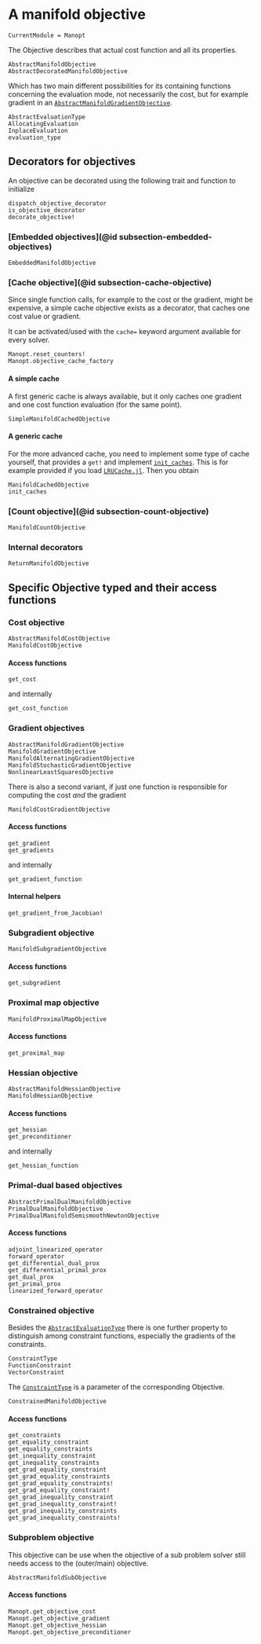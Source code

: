 # A manifold objective

```@meta
CurrentModule = Manopt
```

The Objective describes that actual cost function and all its properties.

```@docs
AbstractManifoldObjective
AbstractDecoratedManifoldObjective
```

Which has two main different possibilities for its containing functions concerning the evaluation mode, not necessarily the cost, but for example gradient in an [`AbstractManifoldGradientObjective`](@ref).

```@docs
AbstractEvaluationType
AllocatingEvaluation
InplaceEvaluation
evaluation_type
```

## Decorators for objectives

An objective can be decorated using the following trait and function to initialize

```@docs
dispatch_objective_decorator
is_objective_decorator
decorate_objective!
```

### [Embedded objectives](@id subsection-embedded-objectives)

```@docs
EmbeddedManifoldObjective
```

### [Cache objective](@id subsection-cache-objective)

Since single function calls, for example to the cost or the gradient, might be expensive,
a simple cache objective exists as a decorator, that caches one cost value or gradient.

It can be activated/used with the `cache=` keyword argument available for every solver.

```@docs
Manopt.reset_counters!
Manopt.objective_cache_factory
```

#### A simple cache

A first generic cache is always available, but it only caches one gradient and one cost function evaluation (for the same point).

```@docs
SimpleManifoldCachedObjective
```

#### A generic cache

For the more advanced cache, you need to implement some type of cache yourself, that provides a `get!`
and implement [`init_caches`](@ref).
This is for example provided if you load [`LRUCache.jl`](https://github.com/JuliaCollections/LRUCache.jl). Then you obtain

```@docs
ManifoldCachedObjective
init_caches
```

### [Count objective](@id subsection-count-objective)

```@docs
ManifoldCountObjective
```

### Internal decorators

```@docs
ReturnManifoldObjective
```

## Specific Objective typed and their access functions

### Cost objective

```@docs
AbstractManifoldCostObjective
ManifoldCostObjective
```

#### Access functions

```@docs
get_cost
```

and internally

```@docs
get_cost_function
```

### Gradient objectives

```@docs
AbstractManifoldGradientObjective
ManifoldGradientObjective
ManifoldAlternatingGradientObjective
ManifoldStochasticGradientObjective
NonlinearLeastSquaresObjective
```

There is also a second variant, if just one function is responsible for computing the cost _and_ the gradient

```@docs
ManifoldCostGradientObjective
```

#### Access functions

```@docs
get_gradient
get_gradients
```

and internally

```@docs
get_gradient_function
```

#### Internal helpers

```@docs
get_gradient_from_Jacobian!
```

### Subgradient objective

```@docs
ManifoldSubgradientObjective
```

#### Access functions

```@docs
get_subgradient
```

### Proximal map objective

```@docs
ManifoldProximalMapObjective
```

#### Access functions

```@docs
get_proximal_map
```

### Hessian objective

```@docs
AbstractManifoldHessianObjective
ManifoldHessianObjective
```

#### Access functions

```@docs
get_hessian
get_preconditioner
```

and internally

```@docs
get_hessian_function
```

### Primal-dual based objectives

```@docs
AbstractPrimalDualManifoldObjective
PrimalDualManifoldObjective
PrimalDualManifoldSemismoothNewtonObjective
```

#### Access functions

```@docs
adjoint_linearized_operator
forward_operator
get_differential_dual_prox
get_differential_primal_prox
get_dual_prox
get_primal_prox
linearized_forward_operator
```

### Constrained objective

Besides the [`AbstractEvaluationType`](@ref) there is one further property to
distinguish among constraint functions, especially the gradients of the constraints.

```@docs
ConstraintType
FunctionConstraint
VectorConstraint
```

The [`ConstraintType`](@ref) is a parameter of the corresponding Objective.

```@docs
ConstrainedManifoldObjective
```

#### Access functions

```@docs
get_constraints
get_equality_constraint
get_equality_constraints
get_inequality_constraint
get_inequality_constraints
get_grad_equality_constraint
get_grad_equality_constraints
get_grad_equality_constraints!
get_grad_equality_constraint!
get_grad_inequality_constraint
get_grad_inequality_constraint!
get_grad_inequality_constraints
get_grad_inequality_constraints!
```

### Subproblem objective

This objective can be use when the objective of a sub problem
solver still needs access to the (outer/main) objective.

```@docs
AbstractManifoldSubObjective
```

#### Access functions

```@docs
Manopt.get_objective_cost
Manopt.get_objective_gradient
Manopt.get_objective_hessian
Manopt.get_objective_preconditioner
```